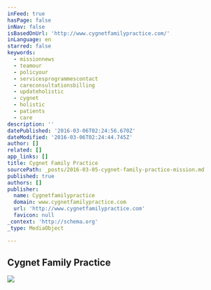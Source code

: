 ```yaml
---
inFeed: true
hasPage: false
inNav: false
isBasedOnUrl: 'http://www.cygnetfamilypractice.com/'
inLanguage: en
starred: false
keywords:
  - missionnews
  - teamour
  - policyour
  - servicesprogrammescontact
  - careconsultationsbilling
  - updateholistic
  - cygnet
  - holistic
  - patients
  - care
description: ''
datePublished: '2016-03-06T02:24:56.670Z'
dateModified: '2016-03-06T02:24:44.745Z'
author: []
related: []
app_links: []
title: Cygnet Family Practice
sourcePath: _posts/2016-03-05-cygnet-family-practice-mission.md
published: true
authors: []
publisher:
  name: Cygnetfamilypractice
  domain: www.cygnetfamilypractice.com
  url: 'http://www.cygnetfamilypractice.com'
  favicon: null
_context: 'http://schema.org'
_type: MediaObject

---
```

<article style=""><h1>Cygnet Family Practice</h1><img src="https://s3-us-west-2.amazonaws.com/the-grid-img/p/12c481e8755981b10b48974fc878aaebf3f897ac.jpg" /></article>